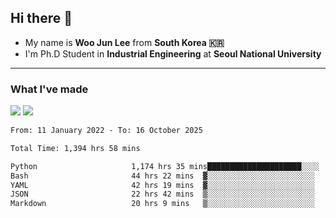 ## Hi there 👋

- My name is **Woo Jun Lee** from **South Korea 🇰🇷**
- I'm Ph.D Student in **Industrial Engineering** at **Seoul National University**

---

### What I've made

<a href="https://share.streamlit.io/tomtom1103/kuiai_hackathon_2022/main/JL_app.py"><img src="https://img.shields.io/badge/Journey Lee-161B22?style=for-the-badge&logo=streamlit&logoColor=FF4B4B"/></a> <a href="https://jeon-100.github.io/Dangzang/"><img src="https://img.shields.io/badge/당신을 위한 장학금, 당장!-161B22?style=for-the-badge&logo=react&logoColor=#61DAFB"/></a>

<!--START_SECTION:waka-->

```txt
From: 11 January 2022 - To: 16 October 2025

Total Time: 1,394 hrs 58 mins

Python                     1,174 hrs 35 mins█████████████████████░░░░   83.54 %
Bash                       44 hrs 22 mins  ▓░░░░░░░░░░░░░░░░░░░░░░░░   03.16 %
YAML                       42 hrs 19 mins  ▓░░░░░░░░░░░░░░░░░░░░░░░░   03.01 %
JSON                       22 hrs 42 mins  ▒░░░░░░░░░░░░░░░░░░░░░░░░   01.62 %
Markdown                   20 hrs 9 mins   ▒░░░░░░░░░░░░░░░░░░░░░░░░   01.43 %
```

<!--END_SECTION:waka-->
